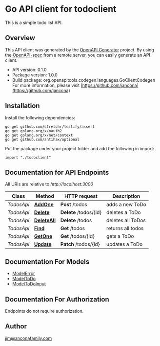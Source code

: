 # Go API client for todoclient

This is a simple todo list API.

## Overview
This API client was generated by the [OpenAPI Generator](https://openapi-generator.tech) project.  By using the [OpenAPI-spec](https://www.openapis.org/) from a remote server, you can easily generate an API client.

- API version: 0.1.0
- Package version: 1.0.0
- Build package: org.openapitools.codegen.languages.GoClientCodegen
For more information, please visit [https://github.com/jancona](https://github.com/jancona)

## Installation

Install the following dependencies:

```shell
go get github.com/stretchr/testify/assert
go get golang.org/x/oauth2
go get golang.org/x/net/context
go get github.com/antihax/optional
```

Put the package under your project folder and add the following in import:

```golang
import "./todoclient"
```

## Documentation for API Endpoints

All URIs are relative to *http://localhost:3000*

Class | Method | HTTP request | Description
------------ | ------------- | ------------- | -------------
*TodosApi* | [**AddOne**](docs/TodosApi.md#addone) | **Post** /todos | adds a new ToDo
*TodosApi* | [**Delete**](docs/TodosApi.md#delete) | **Delete** /todos/{id} | deletes a ToDo
*TodosApi* | [**DeleteAll**](docs/TodosApi.md#deleteall) | **Delete** /todos | deletes all ToDos
*TodosApi* | [**Find**](docs/TodosApi.md#find) | **Get** /todos | returns all todos
*TodosApi* | [**GetOne**](docs/TodosApi.md#getone) | **Get** /todos/{id} | gets a ToDo
*TodosApi* | [**Update**](docs/TodosApi.md#update) | **Patch** /todos/{id} | updates a ToDo


## Documentation For Models

 - [ModelError](docs/ModelError.md)
 - [ModelToDo](docs/ModelToDo.md)
 - [ModelToDoInput](docs/ModelToDoInput.md)


## Documentation For Authorization

 Endpoints do not require authorization.



## Author

jim@anconafamily.com

